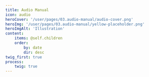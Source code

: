 ```yaml
---
title: Audio Manual
icon: audio
heroCover: '/user/pages/03.audio-manual/audio-cover.png'
heroImg: '/user/pages/03.audio-manual/yellow-placeholder.png'
heroImgAlt: 'Illustration'
content:
    items: @self.children
    order:
        by: date
        dir: desc
twig_first: true
process:
    twig: true
---
```

